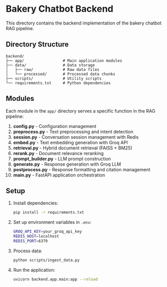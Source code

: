 # Bakery Chatbot Backend

This directory contains the backend implementation of the bakery chatbot RAG pipeline.

## Directory Structure

```
backend/
├── app/                 # Main application modules
├── data/                # Data storage
│   ├── raw/             # Raw data files
│   └── processed/       # Processed data chunks
├── scripts/             # Utility scripts
└── requirements.txt     # Python dependencies
```

## Modules

Each module in the `app/` directory serves a specific function in the RAG pipeline:

1. **config.py** - Configuration management
2. **preprocess.py** - Text preprocessing and intent detection
3. **session.py** - Conversation session management with Redis
4. **embed.py** - Text embedding generation with Groq API
5. **retrieval.py** - Hybrid document retrieval (FAISS + BM25)
6. **rerank.py** - Document relevance reranking
7. **prompt_builder.py** - LLM prompt construction
8. **generate.py** - Response generation with Groq LLM
9. **postprocess.py** - Response formatting and citation management
10. **main.py** - FastAPI application orchestration

## Setup

1. Install dependencies:
   ```bash
   pip install -r requirements.txt
   ```

2. Set up environment variables in `.env`:
   ```bash
   GROQ_API_KEY=your_groq_api_key
   REDIS_HOST=localhost
   REDIS_PORT=6379
   ```

3. Process data:
   ```bash
   python scripts/ingest_data.py
   ```

4. Run the application:
   ```bash
   uvicorn backend.app.main:app --reload